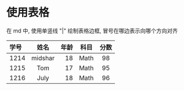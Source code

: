 # 使用表格

在 md 中, 使用单竖线 "|" 绘制表格边框, 冒号在哪边表示向哪个方向对齐

| 学号 | 姓名 | 年龄 | 科目 | 分数 |
| :-- | :--: | --: | :--: | :--: |
| 1214 | midshar | 18 | Math | 98 |
| 1215 | Tom | 17 | Math | 95 |
| 1216 | July | 18 | Math | 96 |
